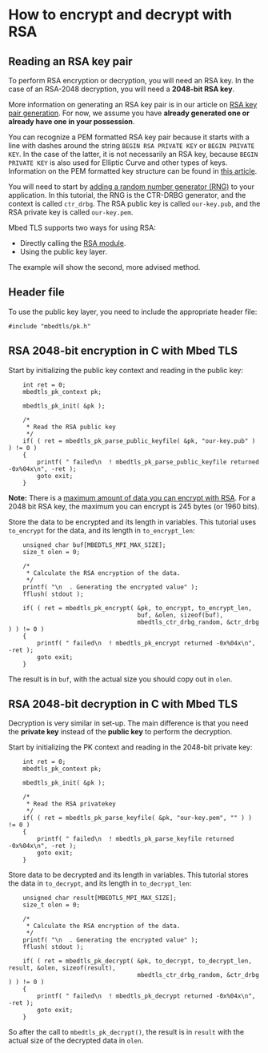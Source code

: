 # How to encrypt and decrypt with RSA

## Reading an RSA key pair

To perform RSA encryption or decryption, you will need an RSA key. In the case of an RSA-2048 decryption, you will need a **2048-bit RSA key**.

More information on generating an RSA key pair is in our article on [RSA key pair generation](/kb/cryptography/rsa-key-pair-generator.md). For now, we assume you have **already generated one or already have one in your possession**.

You can recognize a PEM formatted RSA key pair because it starts with a line with dashes around the string `BEGIN RSA PRIVATE KEY` or `BEGIN PRIVATE KEY`. In the case of the latter, it is not necessarily an RSA key, because `BEGIN PRIVATE KEY` is also used for Elliptic Curve and other types of keys. Information on the PEM formatted key structure can be found in [this article](/kb/cryptography/asn1-key-structures-in-der-and-pem.md).

You will need to start by [adding a random number generator (RNG)](add-a-random-generator.md) to your application. In this tutorial, the RNG is the CTR-DRBG generator, and the context is called `ctr_drbg`. The RSA public key is called `our-key.pub`, and the RSA private key is called `our-key.pem`.

Mbed TLS supports two ways for using RSA:

* Directly calling the [RSA module](/rsa-source-code).
* Using the public key layer.

The example will show the second, more advised method.

## Header file

To use the public key layer, you need to include the appropriate header file:
```
#include "mbedtls/pk.h"
```
## RSA 2048-bit encryption in C with Mbed TLS

Start by initializing the public key context and reading in the public key:
```
    int ret = 0;
    mbedtls_pk_context pk;

    mbedtls_pk_init( &pk );

    /*
     * Read the RSA public key
     */
    if( ( ret = mbedtls_pk_parse_public_keyfile( &pk, "our-key.pub" ) ) != 0 )
    {
        printf( " failed\n  ! mbedtls_pk_parse_public_keyfile returned -0x%04x\n", -ret );
        goto exit;
    }
```
<span class="notes">**Note:** There is a [maximum amount of data you can encrypt with RSA](/kb/cryptography/rsa-encryption-maximum-data-size.md). For a 2048 bit RSA key, the maximum you can encrypt is 245 bytes (or 1960 bits).</span>

Store the data to be encrypted and its length in variables. This tutorial uses `to_encrypt` for the data, and its length in `to_encrypt_len`:
```
    unsigned char buf[MBEDTLS_MPI_MAX_SIZE];
    size_t olen = 0;

    /*
     * Calculate the RSA encryption of the data.
     */
    printf( "\n  . Generating the encrypted value" );
    fflush( stdout );

    if( ( ret = mbedtls_pk_encrypt( &pk, to_encrypt, to_encrypt_len,
                                    buf, &olen, sizeof(buf),
                                    mbedtls_ctr_drbg_random, &ctr_drbg ) ) != 0 )
    {
        printf( " failed\n  ! mbedtls_pk_encrypt returned -0x%04x\n", -ret );
        goto exit;
    }
```
The result is in `buf`, with the actual size you should copy out in `olen`.

## RSA 2048-bit decryption in C with Mbed TLS

Decryption is very similar in set-up. The main difference is that you need the **private key** instead of the **public key** to perform the decryption.

Start by initializing the PK context and reading in the 2048-bit private key:
```
    int ret = 0;
    mbedtls_pk_context pk;

    mbedtls_pk_init( &pk );

    /*
     * Read the RSA privatekey
     */
    if( ( ret = mbedtls_pk_parse_keyfile( &pk, "our-key.pem", "" ) ) != 0 )
    {
        printf( " failed\n  ! mbedtls_pk_parse_keyfile returned -0x%04x\n", -ret );
        goto exit;
    }
```
Store data to be decrypted and its length in variables. This tutorial stores the data in `to_decrypt`, and its length in `to_decrypt_len`:
```
    unsigned char result[MBEDTLS_MPI_MAX_SIZE];
    size_t olen = 0;

    /*
     * Calculate the RSA encryption of the data.
     */
    printf( "\n  . Generating the encrypted value" );
    fflush( stdout );

    if( ( ret = mbedtls_pk_decrypt( &pk, to_decrypt, to_decrypt_len, result, &olen, sizeof(result),
                                    mbedtls_ctr_drbg_random, &ctr_drbg ) ) != 0 )
    {
        printf( " failed\n  ! mbedtls_pk_decrypt returned -0x%04x\n", -ret );
        goto exit;
    }
```
So after the call to `mbedtls_pk_decrypt()`, the result is in `result` with the actual size of the decrypted data in `olen`.

<!---",encrypt-and-decrypt-with-rsa,"Article on encrypting and decrypting data with RSA",,"rsa, encrypt, decrypt",published,"2014-05-20 09:21:00",2,26498,"2015-07-24 09:47:00","Paul Bakker"--->
